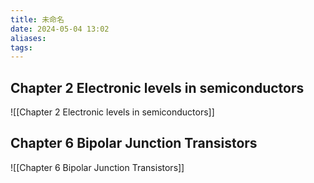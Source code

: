 ```yaml
---
title: 未命名
date: 2024-05-04 13:02
aliases: 
tags: 
---
```

## Chapter 2 Electronic levels in semiconductors

![[Chapter 2 Electronic levels in semiconductors]]

## Chapter 6 Bipolar Junction Transistors

![[Chapter 6 Bipolar Junction Transistors]]
